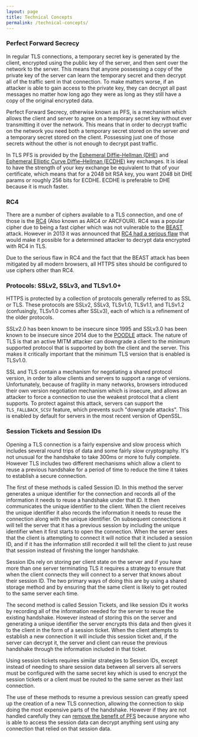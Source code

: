 ```yaml
---
layout: page
title: Technical Concepts
permalink: /technical-concepts/
---
```


### Perfect Forward Secrecy

In regular TLS connections, a temporary secret key is generated by the client, encrypted using the public key of the server, and then sent over the network to the server. This means that anyone possessing a copy of the private key of the server can learn the temporary secret and then decrypt all of the traffic sent in that connection. To make matters worse, if an attacker is able to gain access to the private key, they can decrypt all past messages no matter how long ago they were as long as they still have a copy of the original encrypted data.

Perfect Forward Secrecy, otherwise known as PFS, is a mechanism which allows the client and server to agree on a temporary secret key without ever transmitting it over the network. This means that in order to decrypt traffic on the network you need both a temporary secret stored on the server *and* a temporary secret stored on the client. Possessing just one of those secrets without the other is not enough to decrypt past traffic.

In TLS PFS is provided by the [Ephemeral Diffie-Hellman (DHE)](https://en.wikipedia.org/wiki/Diffie–Hellman_key_exchange) and [Ephemeral Elliptic Curve Diffie–Hellman (ECDHE)](https://en.wikipedia.org/wiki/Elliptic_curve_Diffie%E2%80%93Hellman) key exchanges. It is ideal to have the strength of your key exchange be equivalent to that of your certificate, which means that for a 2048 bit RSA key, you want 2048 bit DHE params or roughly 256 bits for ECDHE. ECDHE is preferable to DHE because it is much faster.


### RC4

There are a number of ciphers available to a TLS connection, and one of those is the [RC4](https://en.wikipedia.org/wiki/RC4) (Also known as ARC4 or ARCFOUR). RC4 was a popular cipher due to being a fast cipher which was not vulnerable to the [BEAST](https://community.qualys.com/blogs/securitylabs/2011/10/17/mitigating-the-beast-attack-on-tls) attack. However in 2013 it was announced that [RC4 had a serious flaw](http://www.isg.rhul.ac.uk/tls/) that would make it possible for a determined attacker to decrypt data encrypted with RC4 in TLS.

Due to the serious flaw in RC4 and the fact that the BEAST attack has been mitigated by all modern browsers, all HTTPS sites should be configured to use ciphers other than RC4.


### Protocols: SSLv2, SSLv3, and TLSv1.0+

HTTPS is protected by a collection of protocols generally referred to as SSL or TLS. These protocols are SSLv2, SSLv3, TLSv1.0, TLSv1.1, and TLSv1.2 (confusingly, TLSv1.0 comes after SSLv3), each of which is a refinement of the older protocols.

SSLv2.0 has been known to be insecure since 1995 and SSLv3.0 has been known to be insecure since 2014 due to the [POODLE](https://www.openssl.org/~bodo/ssl-poodle.pdf) attack. The nature of TLS is that an active MITM attacker can downgrade a client to the minimum supported protocol that is supported by both the client and the server. This makes it critically important that the minimum TLS version that is enabled is TLSv1.0.

SSL and TLS contain a mechanism for negotiating a shared protocol version, in order to allow clients and servers to support a range of versions. Unfortunately, because of fragility in many networks, browsers introduced their own version negotiation mechanism which is insecure, and allows an attacker to force a connection to use the weakest protocol that a client supports. To protect against this attack, servers can support the `TLS_FALLBACK_SCSV` feature, which prevents such "downgrade attacks". This is enabled by default for servers in the most recent version of OpenSSL.


### Session Tickets and Session IDs

Opening a TLS connection is a fairly expensive and slow process which includes several round trips of data and some fairly slow cryptography. It's not unusual for the handshake to take 300ms or more to fully complete. However TLS includes two different mechanisms which allow a client to reuse a previous handshake for a period of time to reduce the time it takes to establish a secure connection.

The first of these methods is called Session ID. In this method the server generates a unique identifier for the connection and records all of the information it needs to reuse a handshake under that ID. It then communicates the unique identifier to the client. When the client receives the unique identifier it also records the information it needs to reuse the connection along with the unique identifier. On subsequent connections it will tell the server that it has a previous session by including the unique identifier when it first starts to open the connection. When the server sees that the client is attempting to connect it will notice that it included a session ID, and if it has the information still recorded it will tell the client to just reuse that session instead of finishing the longer handshake.

Session IDs rely on storing per client state on the server and if you have more than one server terminating TLS it requires a strategy to ensure that when the client connects they will connect to a server that knows about their session ID. The two primary ways of doing this are by using a shared storage method and by ensuring that the same client is likely to get routed to the same server each time.

The second method is called Session Tickets, and like session IDs it works by recording all of the information needed for the server to reuse the existing handshake. However instead of storing this on the server and generating a unique identifier the server encrypts this data and then gives it to the client in the form of a session ticket. When the client attempts to establish a new connection it will include this session ticket and, if the server can decrypt it, the server and client can reuse the previous handshake through the information included in that ticket.

Using session tickets requires similar strategies to Session IDs, except instead of needing to share session data between all servers all servers must be configured with the same secret key which is used to encrypt the session tickets or a client must be routed to the same server as their last connection.

The use of these methods to resume a previous session can greatly speed up the creation of a new TLS connection, allowing the connection to skip doing the most expensive parts of the handshake. However if they are not handled carefully they can [remove the benefit of PFS](https://www.imperialviolet.org/2013/06/27/botchingpfs.html) because anyone who is able to access the session data can decrypt anything sent using any connection that relied on that session data.
